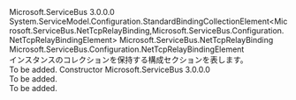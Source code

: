<Type Name="NetTcpRelayBindingCollectionElement" FullName="Microsoft.ServiceBus.Configuration.NetTcpRelayBindingCollectionElement">
  <TypeSignature Language="C#" Value="public class NetTcpRelayBindingCollectionElement : System.ServiceModel.Configuration.StandardBindingCollectionElement&lt;Microsoft.ServiceBus.NetTcpRelayBinding,Microsoft.ServiceBus.Configuration.NetTcpRelayBindingElement&gt;" />
  <TypeSignature Language="ILAsm" Value=".class public auto ansi beforefieldinit NetTcpRelayBindingCollectionElement extends System.ServiceModel.Configuration.StandardBindingCollectionElement`2&lt;class Microsoft.ServiceBus.NetTcpRelayBinding, class Microsoft.ServiceBus.Configuration.NetTcpRelayBindingElement&gt;" />
  <TypeSignature Language="DocId" Value="T:Microsoft.ServiceBus.Configuration.NetTcpRelayBindingCollectionElement" />
  <TypeSignature Language="VB.NET" Value="Public Class NetTcpRelayBindingCollectionElement&#xA;Inherits StandardBindingCollectionElement(Of NetTcpRelayBinding, NetTcpRelayBindingElement)" />
  <TypeSignature Language="F#" Value="type NetTcpRelayBindingCollectionElement = class&#xA;    inherit StandardBindingCollectionElement&lt;NetTcpRelayBinding, NetTcpRelayBindingElement&gt;" />
  <AssemblyInfo>
    <AssemblyName>Microsoft.ServiceBus</AssemblyName>
    <AssemblyVersion>3.0.0.0</AssemblyVersion>
  </AssemblyInfo>
  <Base>
    <BaseTypeName>System.ServiceModel.Configuration.StandardBindingCollectionElement&lt;Microsoft.ServiceBus.NetTcpRelayBinding,Microsoft.ServiceBus.Configuration.NetTcpRelayBindingElement&gt;</BaseTypeName>
    <BaseTypeArguments>
      <BaseTypeArgument TypeParamName="!0">Microsoft.ServiceBus.NetTcpRelayBinding</BaseTypeArgument>
      <BaseTypeArgument TypeParamName="!1">Microsoft.ServiceBus.Configuration.NetTcpRelayBindingElement</BaseTypeArgument>
    </BaseTypeArguments>
  </Base>
  <Interfaces />
  <Docs>
    <summary><see cref="T:Microsoft.ServiceBus.Configuration.NetTcpRelayBindingElement" /> インスタンスのコレクションを保持する構成セクションを表します。</summary>
    <remarks>To be added.</remarks>
  </Docs>
  <Members>
    <Member MemberName=".ctor">
      <MemberSignature Language="C#" Value="public NetTcpRelayBindingCollectionElement ();" />
      <MemberSignature Language="ILAsm" Value=".method public hidebysig specialname rtspecialname instance void .ctor() cil managed" />
      <MemberSignature Language="DocId" Value="M:Microsoft.ServiceBus.Configuration.NetTcpRelayBindingCollectionElement.#ctor" />
      <MemberSignature Language="VB.NET" Value="Public Sub New ()" />
      <MemberType>Constructor</MemberType>
      <AssemblyInfo>
        <AssemblyName>Microsoft.ServiceBus</AssemblyName>
        <AssemblyVersion>3.0.0.0</AssemblyVersion>
      </AssemblyInfo>
      <Parameters />
      <Docs>
        <summary>To be added.</summary>
        <remarks>To be added.</remarks>
      </Docs>
    </Member>
  </Members>
</Type>